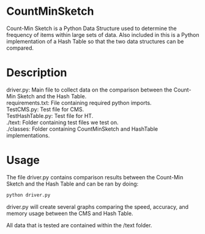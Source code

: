 # CountMinSketch

Count-Min Sketch is a Python Data Structure used to determine the frequency of items within large sets of data. Also included in this is a Python implementation of a Hash Table so that the two data structures can be compared.
# Description

driver.py: Main file to collect data on the comparison between the Count-Min Sketch and the Hash Table.  
requirements.txt: File containing required python imports.  
TestCMS.py: Test file for CMS.  
TestHashTable.py: Test file for HT.  
./text: Folder containing test files we test on.  
./classes: Folder containing CountMinSketch and HashTable implementations.  

# Usage

The file driver.py contains comparison results between the Count-Min Sketch and the Hash Table and can be ran by doing:

```bash
python driver.py
```
driver.py will create several graphs comparing the speed, accuracy, and memory usage between the CMS and Hash Table.

All data that is tested are contained within the /text folder.
